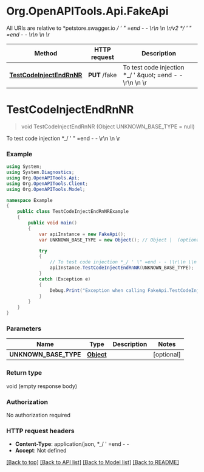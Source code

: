 # Org.OpenAPITools.Api.FakeApi

All URIs are relative to *petstore.swagger.io *_/ ' \" =end - - \\r\\n \\n \\r/v2 *_/ ' \" =end - - \\r\\n \\n \\r*

Method | HTTP request | Description
------------- | ------------- | -------------
[**TestCodeInjectEndRnNR**](FakeApi.md#testcodeinjectendrnnr) | **PUT** /fake | To test code injection *_/ &#39; \&quot; &#x3D;end - - \\r\\n \\n \\r


<a name="testcodeinjectendrnnr"></a>
# **TestCodeInjectEndRnNR**
> void TestCodeInjectEndRnNR (Object UNKNOWN_BASE_TYPE = null)

To test code injection *_/ ' \" =end - - \\r\\n \\n \\r

### Example
```csharp
using System;
using System.Diagnostics;
using Org.OpenAPITools.Api;
using Org.OpenAPITools.Client;
using Org.OpenAPITools.Model;

namespace Example
{
    public class TestCodeInjectEndRnNRExample
    {
        public void main()
        {
            var apiInstance = new FakeApi();
            var UNKNOWN_BASE_TYPE = new Object(); // Object |  (optional) 

            try
            {
                // To test code injection *_/ ' \" =end - - \\r\\n \\n \\r
                apiInstance.TestCodeInjectEndRnNR(UNKNOWN_BASE_TYPE);
            }
            catch (Exception e)
            {
                Debug.Print("Exception when calling FakeApi.TestCodeInjectEndRnNR: " + e.Message );
            }
        }
    }
}
```

### Parameters

Name | Type | Description  | Notes
------------- | ------------- | ------------- | -------------
 **UNKNOWN_BASE_TYPE** | [**Object**](Object.md)|  | [optional] 

### Return type

void (empty response body)

### Authorization

No authorization required

### HTTP request headers

 - **Content-Type**: application/json, *_/ '  =end - -       
 - **Accept**: Not defined

[[Back to top]](#) [[Back to API list]](../README.md#documentation-for-api-endpoints) [[Back to Model list]](../README.md#documentation-for-models) [[Back to README]](../README.md)


